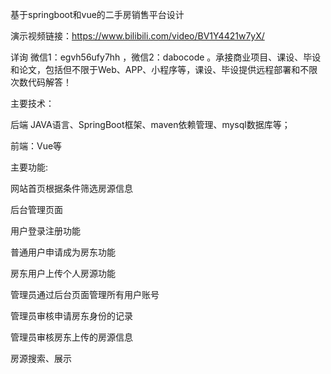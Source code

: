 基于springboot和vue的二手房销售平台设计

演示视频链接：https://www.bilibili.com/video/BV1Y4421w7yX/

详询 微信1：egvh56ufy7hh ，微信2：dabocode 。承接商业项目、课设、毕设和论文，包括但不限于Web、APP、小程序等，课设、毕设提供远程部署和不限次数代码解答！

主要技术：

后端 JAVA语言、SpringBoot框架、maven依赖管理、mysql数据库等；

前端：Vue等

主要功能:

网站首页根据条件筛选房源信息

后台管理页面

用户登录注册功能

普通用户申请成为房东功能

房东用户上传个人房源功能

管理员通过后台页面管理所有用户账号

管理员审核申请房东身份的记录

管理员审核房东上传的房源信息

房源搜索、展示
